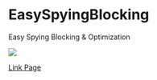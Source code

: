 # EasySpyingBlocking
Easy Spying Blocking &amp; Optimization

<img src="https://github.com/JackCode-Mirage/EasySpyingBlocking/blob/gh-pages/form.PNG?raw=true">

<a href="./EasySpyingBlocking/">Link Page</a>
